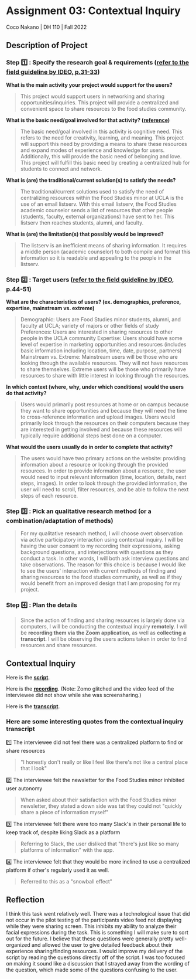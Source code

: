 # Assignment 03: Contextual Inquiry

Coco Nakano | DH 110 | Fall 2022

## Description of Project

### Step :one: : Specify the research goal & requirements ([refer to the field guideline by IDEO, p.31-33](http://d1r3w4d5z5a88i.cloudfront.net/assets/guide/Field%20Guide%20to%20Human-Centered%20Design_IDEOorg_English-ee47a1ed4b91f3252115b83152828d7e.pdf))

**What is the main activity your project would support for the users?**

> This project would support users in networking and sharing opportunities/inquiries. This project will provide a centralized and convenient space to share resources to the food studies community.

**What is the basic need/goal involved for that activity? ([reference](https://en.wikipedia.org/wiki/Maslow's_hierarchy_of_needs))**

> The basic need/goal involved in this activity is cognitive need. This refers to the need for creativity, learning, and meaning. This project will support this need by providing a means to share these resources and expand modes of experience and knowledge for users. Additionally, this will provide the basic need of belonging and love. This project will fulfill this basic need by creating a centralized hub for students to connect and network.

**What is (are) the traditional/current solution(s) to satisfy the needs?**

> The traditional/current solutions used to satisfy the need of centralizing resources within the Food Studies minor at UCLA is the use of an email listserv. With this email listserv, the Food Studies academic counselor sends a list of resources that other people (students, faculty, external organizations) have sent to her. This listserv then reaches students, alumni, and faculty. 

**What is (are) the limitation(s) that possibly would be improved?**

> The listserv is an inefficient means of sharing information. It requires a middle person (academic counselor) to both compile and format this information so it is readable and appealing to the people in the listserv. 

### Step :two: : Target users ([refer to the field guideline by IDEO](http://d1r3w4d5z5a88i.cloudfront.net/assets/guide/Field%20Guide%20to%20Human-Centered%20Design_IDEOorg_English-ee47a1ed4b91f3252115b83152828d7e.pdf), p.44-51)

**What are the characteristics of users? (ex. demographics, preference, expertise, mainstream vs. extreme)**

> Demographic: Users are Food Studies minor students, alumni, and faculty at UCLA; variety of majors or other fields of study
> Preferences: Users are interested in sharing resources to other people in the UCLA community
> Expertise: Users should have some level of expertise in marketing opportunities and resources (includes basic information including location, time, date, purpose, partners)
> Mainstream vs. Extreme: Mainstream users will be those who are looking through the available resources. They will not have resources to share themselves. Extreme users will be those who primarily have resources to share with little interest in looking through the resources.

**In which context (where, why, under which conditions) would the users do that activity?**

> Users would primarily post resources at home or on campus because they want to share opportunities and because they will need the time to cross-reference information and upload images.
> Users would primarily look through the resources on their computers because they are interested in getting involved and because these resources will typically require additional steps best done on a computer. 

**What would the users usually do in order to complete that activity?**

> The users would have two primary actions on the website: providing information about a resource or looking through the provided resources. In order to provide information about a resource, the user would need to input relevant information (time, location, details, next steps, images). In order to look through the provided information, the user will need to scroll, filter resources, and be able to follow the next steps of each resource.

### Step :three: : Pick an qualitative research method (or a combination/adaptation of methods) 

> For my qualitative research method, I will choose overt observation via active participatory interaction using contextual inquiry. I will be having the user consent to my recording their expressions, asking background questions, and interjections with questions as they conduct a task. In other words, I will both ask interview questions and take observations.
> The reason for this choice is because I would like to see the users' interaction with current methods of finding and sharing resources to the food studies community, as well as if they would benefit from an improved design that I am proposing for my project.

### Step :four: : Plan the details

> Since the action of finding and sharing resources is largely done via computers, I will be conducting the contextual inquiry **remotely**. I will be **recording them via the Zoom application**, as well as **collecting a transcript**.
> I will be observing the users actions taken in order to find resources and share resources.

## Contextual Inquiry

Here is the **[script](https://docs.google.com/document/d/1cs6mBN3LS5G_ky92IQjkEkR6z09mAUTlzMs9ZVY188I/edit?usp=sharing)**.

Here is the **[recording](https://drive.google.com/file/d/1PdjHojbhLiTAZhroiHuREX_Fbtcg0Tif/view?usp=sharing)**. (Note: Zomo glitched and the video feed of the interviewee did not show while she was screensharing.)

Here is the **[transcript](https://docs.google.com/document/d/1v6-KqM4j8vOz0e-xfyYaEjCvYxGOVOWGURgVkUls5NA/edit?usp=sharing)**.

### Here are some interesting quotes from the contextual inquiry transcript

:one: The interviewee did not feel there was a centralized platform to find or share resources
> "I honestly don't really or like I feel like there's not like a central place that I look"

:two: The interviewee felt the newsletter for the Food Studies minor inhibited user autonomy
> When asked about their satisfaction with the Food Studies minor newsletter, they stated a down side was tat they could not "quickly share a piece of information myself"

:three: The interviewee felt there were too many Slack's in their personal life to keep track of, despite liking Slack as a platform
> Referring to Slack, the user disliked that "there's just like so many platforms of information" with the app.

:four: The interviewee felt that they would be more inclined to use a centralized platform if other's regularly used it as well.
> Referred to this as a "snowball effect"


## Reflection

I think this task went relatively well. There was a technological issue that did not occur in the pilot testing of the participants video feed not displaying while they were sharing screen. This inhibits my ability to analyze their facial expressions during the task. This is something I will make sure to sort out for the future. I believe that these questions were generally pretty well-organized and allowed the user to give detailed feedback about their experience sharing/finding resources. I would improve my delivery of the script by reading the questions directly off of the script. I was too focused on making it sound like a discussion that I strayed away from the wording of the question, which made some of the questions confusing to the user. 
